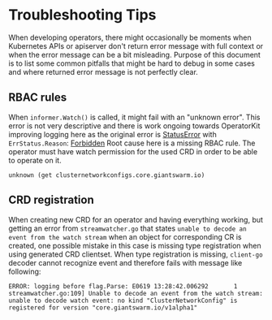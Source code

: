 # Troubleshooting Tips

When developing operators, there might occasionally be moments when Kubernetes
APIs or apiserver don't return error message with full context or when the error
message can be a bit misleading. Purpose of this document is to list some common
pitfalls that might be hard to debug in some cases and where returned error
message is not perfectly clear.

## RBAC rules

When `informer.Watch()` is called, it might fail with an "unknown error". This
error is not very descriptive and there is work ongoing towards OperatorKit
improving logging here as the original error is
[StatusError](https://github.com/kubernetes/apimachinery/blob/master/pkg/api/errors/errors.go#L39)
with `ErrStatus.Reason`:
[Forbidden](https://github.com/kubernetes/apimachinery/blob/master/pkg/apis/meta/v1/types.go#L569)
Root cause here is a missing RBAC rule. The operator must have watch permission
for the used CRD in order to be able to operate on it.

```
unknown (get clusternetworkconfigs.core.giantswarm.io)
```


## CRD registration

When creating new CRD for an operator and having everything working, but getting
an error from `streamwatcher.go` that states `unable to decode an event from the
watch stream` when an object for corresponding CR is created, one possible
mistake in this case is missing type registration when using generated CRD
clientset. When type registration is missing, `client-go` decoder cannot
recognize event and therefore fails with message like following:

```
ERROR: logging before flag.Parse: E0619 13:28:42.006292       1 streamwatcher.go:109] Unable to decode an event from the watch stream: unable to decode watch event: no kind "ClusterNetworkConfig" is registered for version "core.giantswarm.io/v1alpha1"
```

